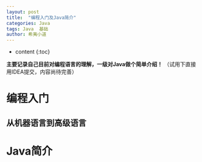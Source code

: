 ```yaml
---
layout: post
title:  "编程入门及Java简介"
categories: Java
tags: Java  基础
author: 希夷小道
---
```


* content
{:toc}

**主要记录自己目前对编程语言的理解，一级对Java做个简单介绍！**
（试用下直接用IDEA提交，内容尚待完善）



# 编程入门
## 从机器语言到高级语言


# Java简介
